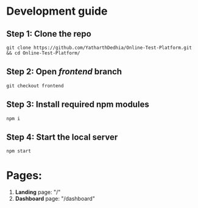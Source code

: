 # Development guide
## **Step 1:** Clone the repo

    git clone https://github.com/YatharthDedhia/Online-Test-Platform.git && cd Online-Test-Platform/

## **Step 2:** Open *frontend* branch
    
    git checkout frontend

## **Step 3:** Install required **npm modules**

    npm i

## **Step 4:** Start the local server

    npm start


# Pages:
1. **Landing** page: "/"
2. **Dashboard** page: "/dashboard"
